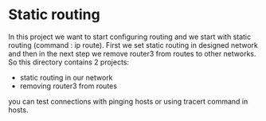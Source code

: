 # Static routing

In this project we want to start configuring routing and we start with static routing (command : ip route). First we set static routing in designed network and then in the next step we remove router3 from routes to other networks. So this directory contains 2 projects:

- static routing in our network
- removing router3 from routes

you can test connections with pinging hosts or using tracert command in hosts.
